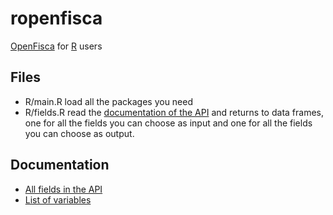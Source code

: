 ropenfisca
==========

[OpenFisca](openfisca.fr) for [R](http://cran.r-project.org/) users

## Files
* R/main.R load all the packages you need
* R/fields.R read the [documentation of the API](http://api.openfisca.fr/api/1/fields) and returns to data frames, one for all the fields you can choose as input and one for all the fields you can choose as output.

## Documentation
* [All fields in the API](http://api.openfisca.fr/api/1/fields)
* [List of variables](http://nbviewer.ipython.org/github/openfisca/openfisca-web-notebook/blob/master/liste-des-variables.ipynb)


